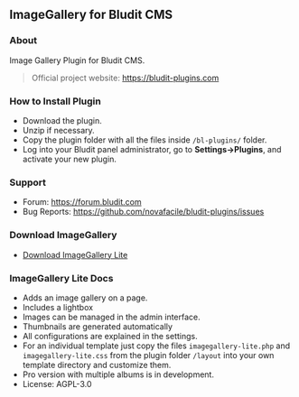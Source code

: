 ## ImageGallery for Bludit CMS

### About

Image Gallery Plugin for Bludit CMS.

> Official project website: https://bludit-plugins.com

### How to Install Plugin
- Download the plugin.
- Unzip if necessary.
- Copy the plugin folder with all the files inside `/bl-plugins/` folder.
- Log into your Bludit panel administrator, go to **Settings->Plugins**, and activate your new plugin.

### Support
- Forum: https://forum.bludit.com
- Bug Reports: https://github.com/novafacile/bludit-plugins/issues

### Download ImageGallery

- [Download ImageGallery Lite](https://download.novafacile.com/bludit-plugins/imagegallery-lite.zip)

### ImageGallery Lite Docs

- Adds an image gallery on a page.
- Includes a lightbox
- Images can be managed in the admin interface.
- Thumbnails are generated automatically
- All configurations are explained in the settings.
- For an individual template just copy the files `imagegallery-lite.php` and `imagegallery-lite.css` from the plugin folder `/layout` into your own template directory and customize them.
- Pro version with multiple albums is in development.
- License: AGPL-3.0
